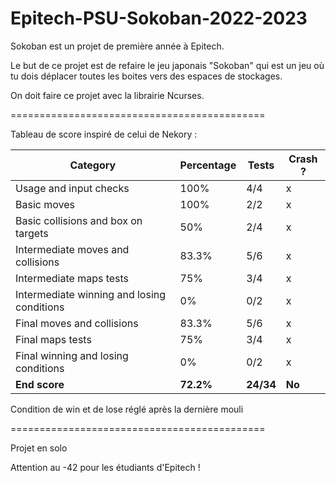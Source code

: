 # Epitech-PSU-Sokoban-2022-2023
Sokoban est un projet de première année à Epitech.

Le but de ce projet est de refaire le jeu japonais "Sokoban" qui est un jeu où tu dois déplacer toutes les boites vers des espaces de stockages.

On doit faire ce projet avec la librairie Ncurses.

============================================

Tableau de score inspiré de celui de Nekory :

| Category                                   | Percentage | Tests     | Crash ? |
|----------------------------------------    |------------|-----------|---------|
| Usage and input checks                     | 100%       | 4/4       | x       |
| Basic moves                                | 100%       | 2/2       | x       |
| Basic collisions and box on targets        | 50%        | 2/4       | x       |
| Intermediate moves and collisions          | 83.3%      | 5/6       | x       |
| Intermediate maps tests                    | 75%        | 3/4       | x       |
| Intermediate winning and losing conditions | 0%         | 0/2       | x       |
| Final moves and collisions                 | 83.3%      | 5/6       | x       |
| Final maps tests                           | 75%        | 3/4       | x       |
| Final winning and losing conditions        | 0%         | 0/2       | x       |
| **End score**                              | **72.2%**  | **24/34** | **No**  |

Condition de win et de lose réglé après la dernière mouli

============================================

Projet en solo

Attention au -42 pour les étudiants d'Epitech !
